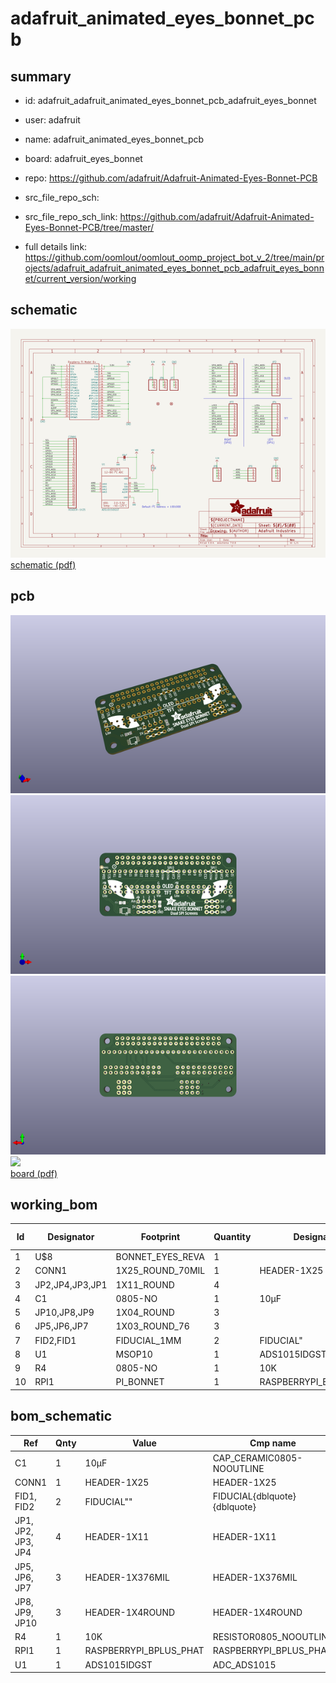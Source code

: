 # adafruit_animated_eyes_bonnet_pcb
 
## summary 
* id: adafruit_adafruit_animated_eyes_bonnet_pcb_adafruit_eyes_bonnet
* user: adafruit
* name: adafruit_animated_eyes_bonnet_pcb
* board: adafruit_eyes_bonnet
* repo: https://github.com/adafruit/Adafruit-Animated-Eyes-Bonnet-PCB



* src_file_repo_sch: 
* src_file_repo_sch_link: https://github.com/adafruit/Adafruit-Animated-Eyes-Bonnet-PCB/tree/master/
* full details link: https://github.com/oomlout/oomlout_oomp_project_bot_v_2/tree/main/projects/adafruit_adafruit_animated_eyes_bonnet_pcb_adafruit_eyes_bonnet/current_version/working  

## schematic  
![](working_schematic_600.png)  
[schematic (pdf)](working_schematic.pdf)  

## pcb  
![](working_3d_600.png) 
![](working_3d_front_600.png)  
![](working_3d_back_600.png)  
![](working_600.png)  
[board (pdf)](working.pdf)  

## working_bom
| Id | Designator | Footprint | Quantity | Designation | Supplier and ref |  | None | 
| --- | --- | --- | --- | --- | --- | --- | --- | 
| 1 | U$8 | BONNET_EYES_REVA | 1 |  |  |  | [''] | 
| 2 | CONN1 | 1X25_ROUND_70MIL | 1 | HEADER-1X25 |  |  | [''] | 
| 3 | JP2,JP4,JP3,JP1 | 1X11_ROUND | 4 |  |  |  | [''] | 
| 4 | C1 | 0805-NO | 1 | 10µF |  |  | [''] | 
| 5 | JP10,JP8,JP9 | 1X04_ROUND | 3 |  |  |  | [''] | 
| 6 | JP5,JP6,JP7 | 1X03_ROUND_76 | 3 |  |  |  | [''] | 
| 7 | FID2,FID1 | FIDUCIAL_1MM | 2 | FIDUCIAL" |  |  | [''] | 
| 8 | U1 | MSOP10 | 1 | ADS1015IDGST |  |  | [''] | 
| 9 | R4 | 0805-NO | 1 | 10K |  |  | [''] | 
| 10 | RPI1 | PI_BONNET | 1 | RASPBERRYPI_BPLUS_PHAT |  |  | [''] | 


## bom_schematic
| Ref | Qnty | Value | Cmp name | Footprint | Description | Vendor | DNP | 
| --- | --- | --- | --- | --- | --- | --- | --- | 
| C1 | 1 | 10µF | CAP_CERAMIC0805-NOOUTLINE | working:0805-NO |  |  |  | 
| CONN1 | 1 | HEADER-1X25 | HEADER-1X25 | working:1X25_ROUND_70MIL |  |  |  | 
| FID1, FID2 | 2 | FIDUCIAL"" | FIDUCIAL{dblquote}{dblquote} | working:FIDUCIAL_1MM |  |  |  | 
| JP1, JP2, JP3, JP4 | 4 | HEADER-1X11 | HEADER-1X11 | working:1X11_ROUND |  |  |  | 
| JP5, JP6, JP7 | 3 | HEADER-1X376MIL | HEADER-1X376MIL | working:1X03_ROUND_76 |  |  |  | 
| JP8, JP9, JP10 | 3 | HEADER-1X4ROUND | HEADER-1X4ROUND | working:1X04_ROUND |  |  |  | 
| R4 | 1 | 10K | RESISTOR0805_NOOUTLINE | working:0805-NO |  |  |  | 
| RPI1 | 1 | RASPBERRYPI_BPLUS_PHAT | RASPBERRYPI_BPLUS_PHAT | working:PI_BONNET |  |  |  | 
| U1 | 1 | ADS1015IDGST | ADC_ADS1015 | working:MSOP10 |  |  |  | 



